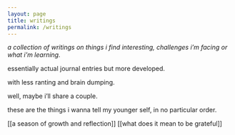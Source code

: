 ```yaml
---
layout: page
title: writings
permalink: /writings
---
```

*a collection of writings on things i find interesting, challenges i’m facing or what i’m learning.*

essentially actual journal entries but more developed.

with less ranting and brain dumping.

well, maybe i’ll share a couple.

these are the things i wanna tell my younger self, in no particular order.

[[a season of growth and reflection]]
[[what does it mean to be grateful]]